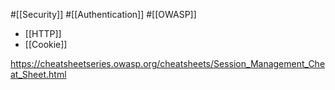 #[[Security]] #[[Authentication]] #[[OWASP]]

- [[HTTP]]
- [[Cookie]]

<https://cheatsheetseries.owasp.org/cheatsheets/Session_Management_Cheat_Sheet.html>